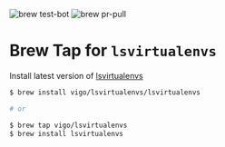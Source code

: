 ![brew test-bot](https://github.com/vigo/homebrew-lsvirtualenvs/actions/workflows/tests.yml/badge.svg)
![brew pr-pull](https://github.com/vigo/homebrew-lsvirtualenvs/actions/workflows/publish.yml/badge.svg)

# Brew Tap for `lsvirtualenvs`

Install latest version of [lsvirtualenvs](https://github.com/vigo/lsvirtualenvs)

```bash
$ brew install vigo/lsvirtualenvs/lsvirtualenvs

# or

$ brew tap vigo/lsvirtualenvs
$ brew install lsvirtualenvs
```
